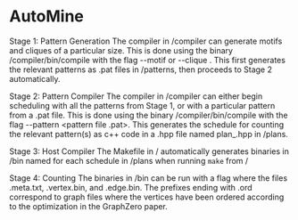 # AutoMine

Stage 1: Pattern Generation
The compiler in /compiler can generate motifs and cliques of a particular size. This is done using the binary /compiler/bin/compile with the flag --motif <pattern size> or --clique <pattern size>. This first generates the relevant patterns as .pat files in /patterns, then proceeds to Stage 2 automatically.

Stage 2: Pattern Compiler
The compiler in /compiler can either begin scheduling with all the patterns from Stage 1, or with a particular pattern from a .pat file. This is done using the binary /compiler/bin/compile with the flag --pattern <pattern file .pat>. This generates the schedule for counting the relevant pattern(s) as c++ code in a .hpp file named plan_<name>.hpp in /plans.

Stage 3: Host Compiler
The Makefile in / automatically generates binaries in /bin named <name> for each schedule in /plans when running `make` from /

Stage 4: Counting
The binaries in /bin can be run with a flag <prefix> where the files <prefix>.meta.txt, <prefix>.vertex.bin, and <prefix>.edge.bin. The prefixes ending with .ord correspond to graph files where the vertices have been ordered according to the optimization in the GraphZero paper.
